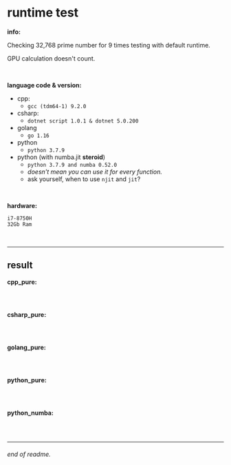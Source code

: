 # runtime test

__info:__

Checking 32,768 prime number for 9 times testing with default runtime.

GPU calculation doesn't count.

<br>

__language code & version:__
- cpp:
    - `gcc (tdm64-1) 9.2.0`
- csharp:
    - `dotnet script 1.0.1 & dotnet 5.0.200`
- golang
    - `go 1.16`
- python
    - `python 3.7.9`
- python (with numba.jit __steroid__)
    - `python 3.7.9 and numba 0.52.0`
    - *doesn't mean you can use it for every function.*
    - ask yourself, when to use `njit` and `jit`?

<br>

__hardware:__

```
i7-8750H
32Gb Ram
```

<br>

___

## result

__cpp_pure:__
```
```

<br>

__csharp_pure:__
```
```

<br>

__golang_pure:__
```
```

<br>

__python_pure:__
```
```

<br>

__python_numba:__
```
```

<br>

___

###### end of readme.
